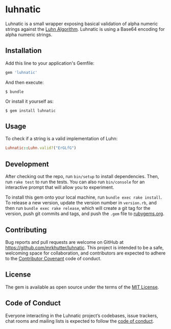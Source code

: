 # luhnatic

Luhnatic is a small wrapper exposing basical validation of alpha numeric strings against the [Luhn Algorithm](https://en.wikipedia.org/wiki/Luhn_algorithm). Luhnatic is using a Base64 encoding for alpha numeric strings.

## Installation

Add this line to your application's Gemfile:

```ruby
gem 'luhnatic'
```

And then execute:

    $ bundle

Or install it yourself as:

    $ gem install luhnatic

## Usage

To check if a string is a valid implementation of Luhn:

```ruby
Luhnatic::Luhn.valid?("ErGLfG")
```

## Development
After checking out the repo, run `bin/setup` to install dependencies. Then, run `rake test` to run the tests. You can also run `bin/console` for an interactive prompt that will allow you to experiment.

To install this gem onto your local machine, run `bundle exec rake install`. To release a new version, update the version number in `version.rb`, and then run `bundle exec rake release`, which will create a git tag for the version, push git commits and tags, and push the `.gem` file to [rubygems.org](https://rubygems.org).

## Contributing

Bug reports and pull requests are welcome on GitHub at https://github.com/mrkhutter/luhnatic. This project is intended to be a safe, welcoming space for collaboration, and contributors are expected to adhere to the [Contributor Covenant](http://contributor-covenant.org) code of conduct.

## License

The gem is available as open source under the terms of the [MIT License](http://opensource.org/licenses/MIT).

## Code of Conduct

Everyone interacting in the Luhnatic project’s codebases, issue trackers, chat rooms and mailing lists is expected to follow the [code of conduct](https://github.com/mrkhutter/luhnatic/blob/master/CODE_OF_CONDUCT.md).
